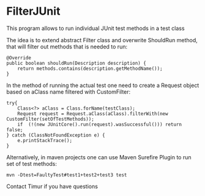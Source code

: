 # FilterJUnit
This program allows to run individual JUnit test methods in a test class

The idea is to extend abstract Filter class and overwrite ShouldRun method, that will filter out methods that is needed to run:

```
@Override
public boolean shouldRun(Description description) {
    return methods.contains(description.getMethodName());
}
```
In the method of running the actual test one need to create a Request object based on aClass name filtered with CustomFilter:
```
try{
    Class<?> aClass = Class.forName(testClass);
    Request request = Request.aClass(aClass).filterWith(new CustomFilter(setOfTestMethods));
    if  (!(new JUnitCore().run(request).wasSuccessful())) return false;
} catch (ClassNotFoundException e) {
    e.printStackTrace();
}
```
Alternatively, in maven projects one can use Maven Surefire Plugin to run set of test methods:
```
mvn -Dtest=FaultyTest#test1+test2+test3 test
```
Contact Timur if you have questions
